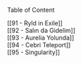 ---
---  
  
Table of Content  
  
[[91 - Ryld in Exile]]  
[[92 - Salın da Gidelim]]  
[[93 - Aurelia Yolunda]]  
[[94 - Cebri Teleport]]  
[[95 - Singularity]]
